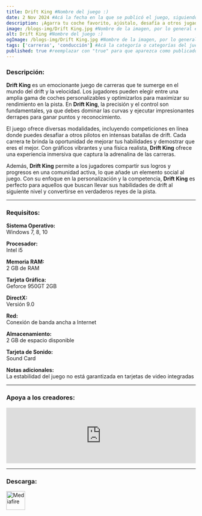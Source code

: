 ```yaml
---
title: Drift King #Nombre del juego :)
date: 2 Nov 2024 #Acá la fecha en la que se publicó el juego, siguiendo este formato: Dia "30", Mes "Oct", Año "2024" = como debe quedar: 30 Oct 2024
description: ¡Agarra tu coche favorito, ajústalo, desafía a otros jugadores en batallas de drift en línea y conviértete en un REY DEL DRIFT! #Acá una mini descripción del juego
image: /blogs-img/Drift King.jpg #Nombre de la imagen, por lo general es exactamente el mismo nombre que el juego excluyendo lo ":" (Dos puntos)
alt: Drift King #Nombre del juego :)
ogImage: /blogs-img/Drift King.jpg #Nombre de la imagen, por lo general es exactamente el mismo nombre que el juego excluyendo lo ":" (Dos puntos)
tags: ['carreras', 'conducción'] #Acá la categoría o categorías del juego, si es más de una se coloca en este formato: ['categoría1', 'categoría2']
published: true #reemplazar con "true" para que aparezca como publicado
---
```


<!--En VSCode seleccionando una palabra, por ejemplo: "Drift King" y apretando Ctrl+F2 se seleccionan todas las palabras iguales-->

### Descripción:
**Drift King** es un emocionante juego de carreras que te sumerge en el mundo del drift y la velocidad. Los jugadores pueden elegir entre una amplia gama de coches personalizables y optimizarlos para maximizar su rendimiento en la pista. En **Drift King**, la precisión y el control son fundamentales, ya que debes dominar las curvas y ejecutar impresionantes derrapes para ganar puntos y reconocimiento.

El juego ofrece diversas modalidades, incluyendo competiciones en línea donde puedes desafiar a otros pilotos en intensas batallas de drift. Cada carrera te brinda la oportunidad de mejorar tus habilidades y demostrar que eres el mejor. Con gráficos vibrantes y una física realista, **Drift King** ofrece una experiencia inmersiva que captura la adrenalina de las carreras.

Además, **Drift King** permite a los jugadores compartir sus logros y progresos en una comunidad activa, lo que añade un elemento social al juego. Con su enfoque en la personalización y la competencia, **Drift King** es perfecto para aquellos que buscan llevar sus habilidades de drift al siguiente nivel y convertirse en verdaderos reyes de la pista.

<!--Prompt para Chat-GPT: Hazme una descripción para el juego "Drift King" y cada que menciones "Drift King" ponlo en negrita -->

---

### Requisitos:
**Sistema Operativo:**  
Windows 7, 8, 10

**Procesador:**  
Intel i5

**Memoria RAM:**  
2 GB de RAM

**Tarjeta Gráfica:**  
Geforce 950GT 2GB

**DirectX:**  
Versión 9.0

**Red:**  
Conexión de banda ancha a Internet

**Almacenamiento:**  
2 GB de espacio disponible

**Tarjeta de Sonido:**  
Sound Card

**Notas adicionales:**  
La estabilidad del juego no está garantizada en tarjetas de video integradas
<!--Si falta o sobra un requisito se quita o se agrega manteniendo el mismo formato-->

---

### Apoya a los creadores:
<iframe src="https://store.steampowered.com/widget/1469690/" frameborder="0" style="background-color: transparent; width: 100% !important; aspect-ratio: 646 / 190;"></iframe>

<!--Reemplazar los numeros (AppID) del juego (en este caso 2668510) por el numero (AppID) correspondiente con el juego a publicar-->
<!--El AppID se encuentra en la URL del Juego en Steam-->

---

### Descarga:

[<img src="https://gist.github.com/cxmeel/0dbc95191f239b631c3874f4ccf114e2/raw/download.svg" alt="Mediafire" height="50" />](https://www.mediafire.com/file/7dndju3hk8jw8qt/Drift_King.zip/file)

<!-- # se debe reemplazar por el link de descarga-->

<!--NOMBRE-DEL-SERVICIO se debe reemplazar por el servicio donde está subido el juego-->